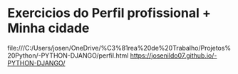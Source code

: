 #  Exercicios do Perfil profissional + Minha cidade
file:///C:/Users/josen/OneDrive/%C3%81rea%20de%20Trabalho/Projetos%20Python/-PYTHON-DJANGO/perfil.html
https://josenildo07.github.io/-PYTHON-DJANGO/
